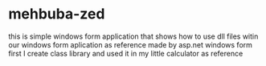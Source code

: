 # mehbuba-zed
this is simple windows form application that shows how to use dll files witin our windows form aplication as reference 
made by asp.net windows form first I create class library and used it in my little calculator as reference 
